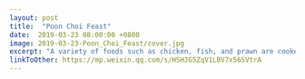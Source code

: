 ```yaml
---
layout: post
title:  "Poon Choi Feast"
date:  2019-03-23 08:00:00 +0800
image: 2019-03-23-Poon_Choi_Feast/cover.jpg
excerpt: "A variety of foods such as chicken, fish, and prawn are cooked in one large basin, which makes up the traditional Cantonese cuisine originating in New Territories, Hong Kong."
linkToOther: https://mp.weixin.qq.com/s/HSHJG5ZqV1LBV7x56SVtrA
---
```


